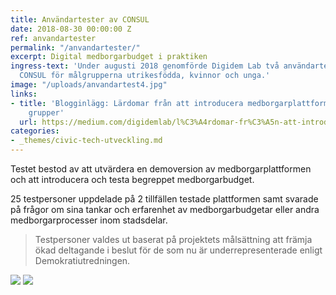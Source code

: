 ```yaml
---
title: Användartester av CONSUL
date: 2018-08-30 00:00:00 Z
ref: anvandartester
permalink: "/anvandartester/"
excerpt: Digital medborgarbudget i praktiken
ingress-text: 'Under augusti 2018 genomförde Digidem Lab två användartester av medborgarplattformen
  CONSUL för målgrupperna utrikesfödda, kvinnor och unga.'
image: "/uploads/anvandartest4.jpg"
links:
- title: 'Blogginlägg: Lärdomar från att introducera medborgarplattformar till underrepresenterade
    grupper'
  url: https://medium.com/digidemlab/l%C3%A4rdomar-fr%C3%A5n-att-introducera-medborgarplattformar-till-underrepresenterade-grupper-f57af4620331
categories:
- _themes/civic-tech-utveckling.md
---
```


Testet bestod av att utvärdera en demoversion av medborgarplattformen och att introducera och testa begreppet medborgarbudget.

25 testpersoner uppdelade på 2 tillfällen testade plattformen samt svarade på frågor om sina tankar och erfarenhet av medborgarbudgetar eller andra medborgarprocesser inom stadsdelar.

> Testpersoner valdes ut baserat på projektets målsättning att främja ökad deltagande i beslut för de som nu är underrepresenterade enligt Demokratiutredningen.

![](/uploads/anvandartest2.jpg) ![](/uploads/anvandartest3.jpg)
